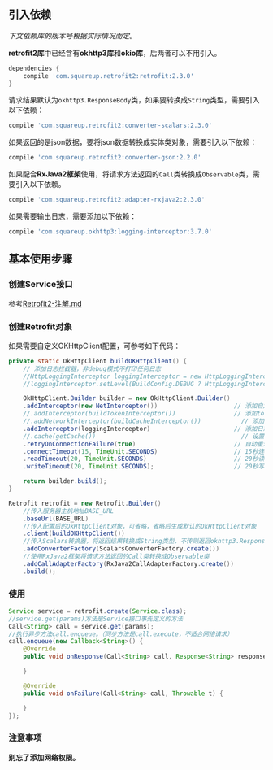 
## 引入依赖

*下文依赖库的版本号根据实际情况而定。*

**retrofit2库**中已经含有**okhttp3库**和**okio库**，后两者可以不用引入。

```gradle
dependencies {
    compile 'com.squareup.retrofit2:retrofit:2.3.0'
}
```

请求结果默认为`okhttp3.ResponseBody`类，如果要转换成`String`类型，需要引入以下依赖：
```gradle
compile 'com.squareup.retrofit2:converter-scalars:2.3.0'
```

如果返回的是json数据，要将json数据转换成实体类对象，需要引入以下依赖：
```gradle
compile 'com.squareup.retrofit2:converter-gson:2.2.0'
```

如果配合**RxJava2框架**使用，将请求方法返回的`Call`类转换成`Observable`类，需要引入以下依赖。
```gradle
compile 'com.squareup.retrofit2:adapter-rxjava2:2.3.0'
```

如果需要输出日志，需要添加以下依赖：
```gradle
compile 'com.squareup.okhttp3:logging-interceptor:3.7.0'
```

## 基本使用步骤

### 创建Service接口

参考[Retrofit2-注解.md](Retrofit2-注解.md)


### 创建Retrofit对象

如果需要自定义OKHttpClient配置，可参考如下代码：
```java
private static OkHttpClient buildOKHttpClient() {
    // 添加日志拦截器，非debug模式不打印任何日志
    //HttpLoggingInterceptor loggingInterceptor = new HttpLoggingInterceptor();
    //loggingInterceptor.setLevel(BuildConfig.DEBUG ? HttpLoggingInterceptor.Level.HEADERS : HttpLoggingInterceptor.Level.NONE) ;

    OkHttpClient.Builder builder = new OkHttpClient.Builder()
    .addInterceptor(new NetInterceptor())                     // 添加自定义的拦截器
    //.addInterceptor(buildTokenInterceptor())                // 添加token拦截器
    //.addNetworkInterceptor(buildCacheInterceptor())           // 添加网络缓存拦截器
    .addInterceptor(loggingInterceptor)                       // 添加日志拦截器
    //.cache(getCache())                                        // 设置缓存文件
    .retryOnConnectionFailure(true)                           // 自动重连
    .connectTimeout(15, TimeUnit.SECONDS)                     // 15秒连接超时
    .readTimeout(20, TimeUnit.SECONDS)                        // 20秒读取超时
    .writeTimeout(20, TimeUnit.SECONDS);                      // 20秒写入超时

    return builder.build();
}
```


```java
Retrofit retrofit = new Retrofit.Builder()
    //传入服务器主机地址BASE_URL
    .baseUrl(BASE_URL)
    //传入配置后的OkHttpClient对象，可省略，省略后生成默认的OkHttpClient对象
    .client(buildOKHttpClient())
    //传入Scalars转换器，将返回结果转换成String类型，不传则返回okhttp3.ResponseBody类型
    .addConverterFactory(ScalarsConverterFactory.create())
    //使用RxJava2框架将请求方法返回的Call类转换成Observable类
    .addCallAdapterFactory(RxJava2CallAdapterFactory.create())
    .build();
```

### 使用

```java
Service service = retrofit.create(Service.class);
//service.get(params)方法是Service接口事先定义的方法
Call<String> call = service.get(params);
//执行异步方法call.enqueue。（同步方法是call.execute，不适合网络请求）
call.enqueue(new Callback<String>() {
    @Override
    public void onResponse(Call<String> call, Response<String> response) {

    }

    @Override
    public void onFailure(Call<String> call, Throwable t) {

    }
});
```

### 注意事项

**别忘了添加网络权限。**
